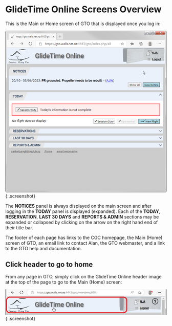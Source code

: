 # GlideTime Online Screens Overview

This is the Main or Home screen of GTO that is displayed once you log in:

![GTO Member is Logged in](./assets/images/GTO_Member_LoggedIn.png){:.screenshot}

The **NOTICES** panel is always displayed on the main screen and after logging in the **TODAY** panel is displayed (expanded).  Each of the **TODAY**, **RESERVATION**, **LAST 30 DAYS** and **REPORTS & ADMIN** sections may be expanded or collapsed by clicking on the arrow on the right hand end of their title bar.

The footer of each page has links to the CGC homepage, the Main (Home) screen of GTO, an email link to contact Alan, the GTO webmaster, and a link to the GTO help and documentation.

## Click header to go to home

From any page in GTO, simply click on the GlideTime Online header image at the top of the page to go to the Main (Home) screen:

![Get home by clicking header](./assets/images/GTO_Click_Header_Snippet.png){:.screenshot}
